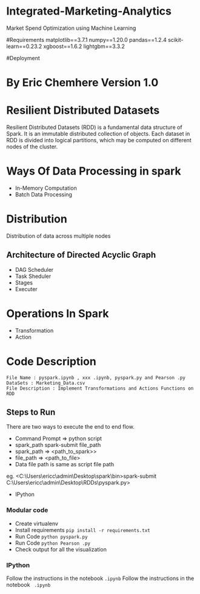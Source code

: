 # Integrated-Marketing-Analytics
Market Spend Optimization using Machine Learning

#Requirements
matplotlib==3.7.1
numpy==1.20.0
pandas==1.2.4
scikit-learn==0.23.2
xgboost==1.6.2
lightgbm==3.3.2

#Deployment

# By Eric Chemhere Version 1.0
#  Resilient Distributed Datasets
Resilient Distributed Datasets (RDD) is a fundamental data structure of Spark. It is an immutable distributed collection of objects. Each dataset in RDD is divided into logical partitions, which may be computed on different nodes of the cluster.

# Ways Of Data Processing in spark
- In-Memory Computation
- Batch Data Processing

    
# Distribution 
Distribution of data across multiple nodes

## Architecture of Directed Acyclic Graph

- DAG Scheduler
- Task Sheduler
- Stages
- Executer

# Operations In Spark
- Transformation
- Action

 
# Code Description
    File Name : pyspark.ipynb , xxx .ipynb, pyspark.py and Pearson .py
    DataSets : Marketing_Data.csv
    File Description : Implement Transformations and Actions Functions on RDD
    
## Steps to Run
There are two ways to execute the end to end flow.
- Command Prompt => python script
- spark_path spark-submit file_path
- spark_path => <path_to_spark>>
- file_path => <path_to_file>
- Data file path is same as script file path

eg. <C:\Users\ericc\admin\Desktop\spark\bin>spark-submit C:\Users\ericc\admin\Desktop\RDDs\pyspark.py>


- IPython

### Modular code
- Create virtualenv
- Install requirements `pip install -r requirements.txt`
- Run Code `python pyspark.py`
- Run Code `python Pearson .py`
- Check output for all the visualization
### IPython
Follow the instructions in the notebook `.ipynb`
Follow the instructions in the notebook ` .ipynb`

 
